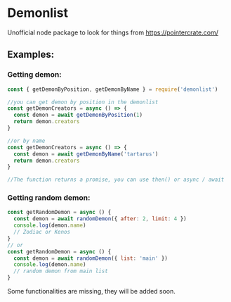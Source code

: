 # Demonlist
Unofficial node package to look for things from https://pointercrate.com/

## Examples:

### Getting demon:

```js
const { getDemonByPosition, getDemonByName } = require('demonlist')

//you can get demon by position in the demonlist
const getDemonCreators = async () => {
  const demon = await getDemonByPosition(1)
  return demon.creators
}

//or by name
const getDemonCreators = async () => {
  const demon = await getDemonByName('tartarus')
  return demon.creators
}

//The function returns a promise, you can use then() or async / await
```

### Getting random demon:

```js
const getRandomDemon = async () {
  const demon = await randomDemon({ after: 2, limit: 4 })
  console.log(demon.name)
  // Zodiac or Kenos
}
// or
const getRandomDemon = async () {
  const demon = await randomDemon({ list: 'main' })
  console.log(demon.name)
  // random demon from main list
}
```


Some functionalities are missing, they will be added soon.